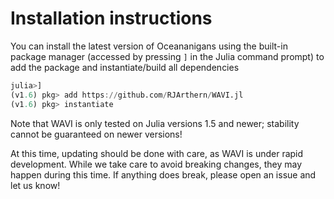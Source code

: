 # Installation instructions

You can install the latest version of Oceananigans using the built-in package manager (accessed by pressing `]` in the
Julia command prompt) to add the package and instantiate/build all dependencies

```julia
julia>]
(v1.6) pkg> add https://github.com/RJArthern/WAVI.jl
(v1.6) pkg> instantiate
```

Note that WAVI is only tested on Julia versions 1.5 and newer; stability cannot be guaranteed on newer versions!

At this time, updating should be done with care, as WAVI is under rapid development. While we take care to avoid breaking changes, they may happen during this time. If anything does break, please open an issue and let us know!